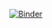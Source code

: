 [![Binder](https://mybinder.org/badge_logo.svg)](https://mybinder.org/v2/gh/rohansun/dst_interpretation/HEAD)
